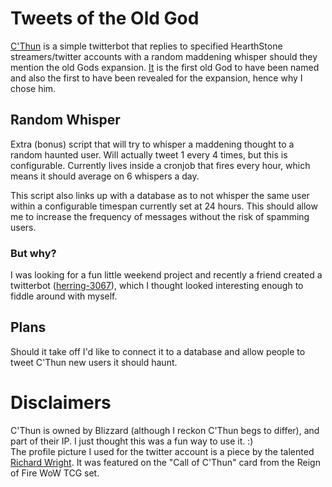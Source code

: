 # Tweets of the Old God

[C'Thun](https://twitter.com/I_Am_CThun) is a simple twitterbot that replies to specified HearthStone streamers/twitter accounts with a random maddening whisper should they mention the old Gods expansion. [It](http://wowwiki.wikia.com/wiki/C'Thun) is the first old God to have been named and also the first to have been revealed for the expansion, hence why I chose him.

## Random Whisper

Extra (bonus) script that will try to whisper a maddening thought to a random haunted user. Will actually tweet 1 every 4 times, but this is configurable. Currently lives inside a cronjob that fires every hour, which means it should average on 6 whispers a day.  

This script also links up with a database as to not whisper the same user within a configurable timespan currently set at 24 hours. This should allow me to increase the frequency of messages without the risk of spamming users.

### But why?

I was looking for a fun little weekend project and recently a friend created a twitterbot ([herring-3067](https://github.com/yoshuawuyts/herring-3067)), which I thought looked interesting enough to fiddle around with myself.

## Plans

Should it take off I'd like to connect it to a database and allow people to tweet C'Thun new users it should haunt.

# Disclaimers

C'Thun is owned by Blizzard (although I reckon C'Thun begs to differ), and part of their IP. I just thought this was a fun way to use it. :)  
The profile picture I used for the twitter account is a piece by the talented [Richard Wright](https://www.facebook.com/richard.wright.9480111). It was featured on the "Call of C'Thun" card from the Reign of Fire WoW TCG set.
